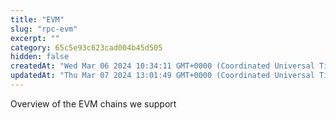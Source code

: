 ```yaml
---
title: "EVM"
slug: "rpc-evm"
excerpt: ""
category: 65c5e93c623cad004b45d505
hidden: false
createdAt: "Wed Mar 06 2024 10:34:11 GMT+0000 (Coordinated Universal Time)"
updatedAt: "Thu Mar 07 2024 13:01:49 GMT+0000 (Coordinated Universal Time)"
---
```

Overview of the EVM chains we support
